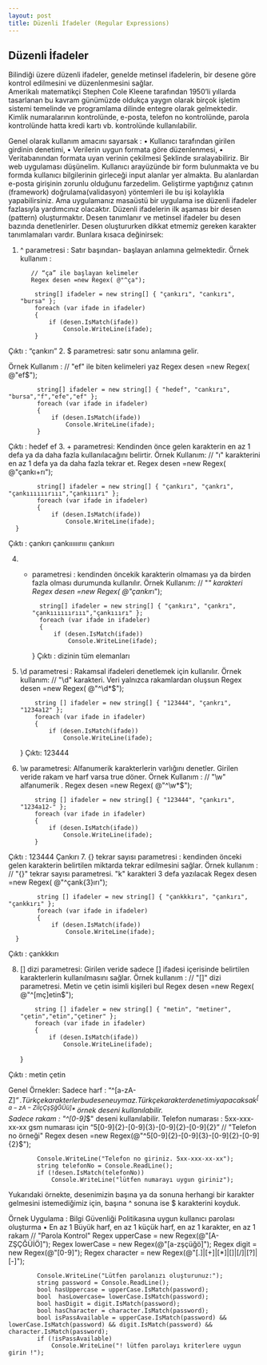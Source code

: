 ```yaml
---
layout: post
title: Düzenli İfadeler (Regular Expressions)
---  
```


## Düzenli İfadeler ##
  Bilindiği üzere düzenli ifadeler, genelde metinsel ifadelerin, bir desene göre kontrol edilmesini ve düzenlenmesini sağlar.  
  Amerikalı matematikçi Stephen Cole Kleene tarafından 1950’li yıllarda tasarlanan bu kavram günümüzde oldukça yaygın olarak birçok işletim sistemi temelinde ve programlama dilinde entegre olarak gelmektedir.  
  Kimlik numaralarının kontrolünde, e-posta, telefon no kontrolünde, parola kontrolünde hatta kredi kartı vb. kontrolünde kullanılabilir.  
   
Genel olarak kullanım amacını sayarsak :
•	Kullanıcı tarafından girilen girdinin denetimi,
•	Verilerin uygun formata göre düzenlenmesi,
•	Veritabanından formata uyan verinin çekilmesi 
Şeklinde sıralayabiliriz.
Bir web uygulaması düşünelim. Kullanıcı arayüzünde bir form bulunmakta ve bu formda kullanıcı bilgilerinin girleceği  input alanlar yer almakta. Bu alanlardan e-posta girişinin zorunlu olduğunu farzedelim. Geliştirme yaptığınız çatının (framework) doğrulama(validasyon) yöntemleri ile bu işi kolaylıkla yapabilirsiniz. Ama uygulamanız masaüstü bir uygulama ise düzenli ifadeler fazlasıyla yardımcınız olacaktır.
Düzenli ifadelerin ilk aşaması bir desen (pattern) oluşturmaktır. Desen tanımlanır ve metinsel ifadeler bu desen bazında denetlenirler. Desen oluştururken dikkat etmemiz gereken karakter tanımlamaları vardır. Bunlara kısaca değinirsek:
1.	^ parametresi : Satır başından- başlayan anlamına gelmektedir.
Örnek kullanım : 
           
           // “ça” ile başlayan kelimeler
           Regex desen =new Regex( @"^ça");

            string[] ifadeler = new string[] { "çankırı", "cankırı", "bursa" };
            foreach (var ifade in ifadeler)
            {
                if (desen.IsMatch(ifade))
                    Console.WriteLine(ifade);
            }
Çıktı : “çankırı”
2.	$ parametresi: satır sonu anlamına gelir. 

Örnek Kullanım : 
            // "ef" ile biten kelimeleri yaz
            Regex desen =new Regex( @"ef$");

            string[] ifadeler = new string[] { "hedef", "cankırı", "bursa","f","efe","ef" };
            foreach (var ifade in ifadeler)
            {
                if (desen.IsMatch(ifade))
                    Console.WriteLine(ifade);
            }
Çıktı : hedef
        ef
3.	+ parametresi: Kendinden önce gelen karakterin en az 1 defa ya da daha fazla kullanılacağını belirtir.
Örnek Kullanım:
           // "ı" karakterini  en az 1 defa ya da daha fazla tekrar et.
            Regex desen =new Regex( @"çankı+rı");

            string[] ifadeler = new string[] { "çankırı", "çankrı", "çankıııııırııı","çankııırı" };
            foreach (var ifade in ifadeler)
            {
                if (desen.IsMatch(ifade))
                    Console.WriteLine(ifade);
      } 

Çıktı : çankırı
           çankıııııırııı
           çankııırı

4.	* parametresi : kendinden öncekik karakterin olmaması ya da birden fazla olması durumunda kullanılır.
Örnek Kullanım: 
            // "*" karakteri
            Regex desen =new Regex( @"çankı*rı");

            string[] ifadeler = new string[] { "çankırı", "çankrı", "çankıııııırııı","çankııırı" };
            foreach (var ifade in ifadeler)
            {
                if (desen.IsMatch(ifade))
                    Console.WriteLine(ifade);
      }
Çıktı : dizinin tüm elemanları 

5.	\d parametresi : Rakamsal ifadeleri denetlemek için kullanılır. 
Örnek kullanım: 
            // "\d" karakteri. Veri yalnızca rakamlardan oluşsun
            Regex desen =new Regex( @"^\d*$");

            string [] ifadeler = new string[] { "123444", "çankrı", "1234a12" };
            foreach (var ifade in ifadeler)
            {
                if (desen.IsMatch(ifade))
                    Console.WriteLine(ifade);
      }
Çıktı: 123444

6.	\w parametresi: Alfanumerik karakterlerin varlığını denetler. Girilen veride rakam ve harf varsa true döner.
Örnek Kullanım :
            // "\w" alfanumerik .
            Regex desen =new Regex( @"^\w*$");

            string [] ifadeler = new string[] { "123444", "çankırı", "1234a12-" };
            foreach (var ifade in ifadeler)
            {
                if (desen.IsMatch(ifade))
                    Console.WriteLine(ifade);
            }

Çıktı : 123444
        Çankırı
7.	{} tekrar sayısı parametresi : kendinden önceki gelen karakterin belirtilen miktarda tekrar edilmesini sağlar.
Örnek kullanım : 
            // "{}" tekrar sayısı parametresi. "k" karakteri 3 defa yazılacak
            Regex desen =new Regex( @"^çank{3}ırı"); 

            string [] ifadeler = new string[] { "çankkkırı", "çankırı", "çankkırı" };
            foreach (var ifade in ifadeler)
            {
                if (desen.IsMatch(ifade))
                    Console.WriteLine(ifade);
      }
Çıktı : çankkkırı

8.	[] dizi parametresi: Girilen veride sadece [] ifadesi içerisinde belirtilen karakterlerin kullanılmasını sağlar.
Örnek kullanım : 
            // "[]" dizi parametresi. Metin ve çetin isimli kişileri bul
            Regex desen =new Regex( @"^[mç]etin$"); 

            string [] ifadeler = new string[] { "metin", "metiner", "çetin","etin","çetiner" };
            foreach (var ifade in ifadeler)
            {
                if (desen.IsMatch(ifade))
                    Console.WriteLine(ifade);
      } 

Çıktı : metin
          çetin

Genel Örnekler: 
Sadece harf : “^[a-zA-Z]*$” . Türkçe karakterler bu desene uymaz. Türkçe karakter denetimi yapacaksak ^[a-zA-ZiİçÇşŞğĞÜü]*$ örnek deseni kullanılabilir.  
Sadece rakam  : "^[0-9]*$" deseni kullanılabilir.
Telefon numarası :  5xx-xxx-xx-xx gsm  numarası için “5[0-9]{2}-[0-9]{3}-[0-9]{2}-[0-9]{2}”
              // "Telefon no örneği"
            Regex desen =new Regex(@"^5[0-9]{2}-[0-9]{3}-[0-9]{2}-[0-9]{2}$");

            Console.WriteLine("Telefon no giriniz. 5xx-xxx-xx-xx");
            string telefonNo = Console.ReadLine();
            if (!desen.IsMatch(telefonNo))
                Console.WriteLine("lütfen numarayı uygun giriniz");
     
Yukarıdaki örnekte, desenimizin başına ya da sonuna herhangi bir karakter gelmesini istemediğimiz için, başına ^ sonuna ise $ karakterini koyduk. 




Örnek Uygulama : 
Bilgi Güvenliği Politikasına  uygun kullanıcı parolası oluşturma
•	En az 1 Büyük harf, en az 1 küçük harf, en az 1 karakter, en az 1 rakam
           // "Parola Kontrol"
            Regex upperCase = new Regex(@"[A-ZŞÇĞÜİÖ]");
            Regex lowerCase = new Regex(@"[a-zşçüğö]");
            Regex digit = new Regex(@"[0-9]");
            Regex character = new Regex(@"[.]|[+]|[*]|[\]|[/]|[?]|[-]");

            Console.WriteLine("Lütfen parolanızı oluşturunuz:");
            string password = Console.ReadLine();
            bool hasUppercase = upperCase.IsMatch(password);
            bool  hasLowercase= lowerCase.IsMatch(password);
            bool hasDigit = digit.IsMatch(password);
            bool hasCharacter = character.IsMatch(password);
            bool isPassAvailable = upperCase.IsMatch(password) && lowerCase.IsMatch(password) && digit.IsMatch(password) && character.IsMatch(password);
            if (!isPassAvailable)
                Console.WriteLine("! lütfen parolayı kriterlere uygun girin !");

